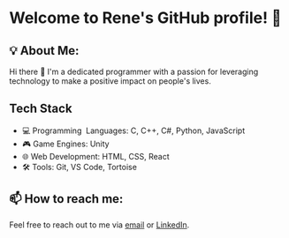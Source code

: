 # Welcome to Rene's GitHub profile! 🚀

## 💡 About Me:

Hi there 👋 I'm a dedicated programmer with a passion for leveraging technology to make a positive impact on people's lives.

## Tech Stack

- 💻 Programming  Languages: C, C++, C#, Python, JavaScript
- 🎮 Game Engines: Unity
- 🌐 Web Development: HTML, CSS, React
- 🛠️ Tools: Git, VS Code, Tortoise

## 📫 How to reach me:

Feel free to reach out to me via [email](mailto:auj0827@gmail.com) or [LinkedIn](https://www.linkedin.com/in/rene-an/).

